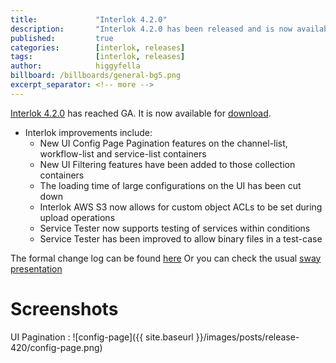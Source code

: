 ```yaml
---
title:             "Interlok 4.2.0"
description:       "Interlok 4.2.0 has been released and is now available for download."
published:         true
categories:        [interlok, releases]
tags:              [interlok, releases]
author:            higgyfella
billboard: /billboards/general-bg5.png
excerpt_separator: <!-- more -->
---
```


[Interlok 4.2.0](https://development.adaptris.net/installers/Interlok/4.2.0/) has reached GA. It is now available for [download](https://development.adaptris.net/installers/Interlok/4.2.0/).

<!-- more -->

* Interlok improvements include:
  * New UI Config Page Pagination features on the channel-list, workflow-list and service-list containers
  * New UI Filtering features have been added to those collection containers
  * The loading time of large configurations on the UI has been cut down
  * Interlok AWS S3 now allows for custom object ACLs to be set during upload operations
  * Service Tester now supports testing of services within conditions
  * Service Tester has been improved to allow binary files in a test-case

The formal change log can be found [here](https://interlok.adaptris.net/interlok-docs/#/pages/overview/changelog)
Or you can check the usual [sway presentation](https://sway.office.com/LikmkpqKNZ3KG3ca)

# Screenshots

UI Pagination  :
![config-page]({{ site.baseurl }}/images/posts/release-420/config-page.png)
